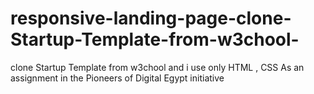 # responsive-landing-page-clone-Startup-Template-from-w3chool-
clone Startup Template from w3chool and i use only HTML , CSS  As an assignment in the Pioneers of Digital Egypt initiative
